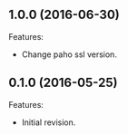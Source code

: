 <!--
	Markdown
-->
<!--
Changelog template:

## Revision (YYYY-mm-dd)
Features:
  - List here the new features.
  
Bugfixes:
  - List here the bug fixes.
-->
  
## 1.0.0 (2016-06-30)
Features:
  - Change paho ssl version.
  
## 0.1.0 (2016-05-25)
Features:
  - Initial revision.

